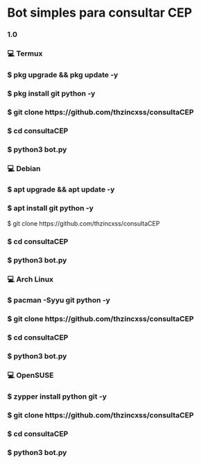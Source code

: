<h1>Bot simples para consultar CEP</h1>
<h3>1.0</h3>

<h3>💻 Termux</h3>
<h3>$ pkg upgrade && pkg update -y</h3>
<h3>$ pkg install git python -y</h3>
<h3>$ git clone https://github.com/thzincxss/consultaCEP</h3>
<h3>$ cd consultaCEP</h3>
<h3>$ python3 bot.py</h3>

<h3>💻 Debian</h3>
<h3>$ apt upgrade && apt update -y</h3>
<h3>$ apt install git python -y</h3
<h3>$ git clone https://github.com/thzincxss/consultaCEP</h3>
<h3>$ cd consultaCEP</h3>
<h3>$ python3 bot.py</h3>

<h3>💻 Arch Linux</h3>
<h3>$ pacman -Syyu git python -y</h3>
<h3>$ git clone https://github.com/thzincxss/consultaCEP</h3>
<h3>$ cd consultaCEP</h3>
<h3>$ python3 bot.py</h3>

<h3>💻 OpenSUSE</h3>
<h3>$ zypper install python git -y</h3>
<h3>$ git clone https://github.com/thzincxss/consultaCEP</h3>
<h3>$ cd consultaCEP</h3>
<h3>$ python3 bot.py</h3>

